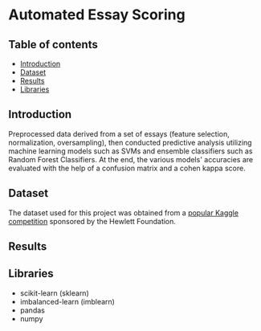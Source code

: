 Automated Essay Scoring
=======================

## Table of contents
* [Introduction](#introduction)
* [Dataset](#dataset)
* [Results](#results)
* [Libraries](#libraries)

## Introduction
Preprocessed data derived from a set of essays (feature selection, normalization, oversampling), then conducted predictive analysis utilizing machine learning models such as SVMs and ensemble classifiers such as Random Forest Classifiers. At the end, the various models' accuracies are evaluated with the help of a confusion matrix and a cohen kappa score.

## Dataset
The dataset used for this project was obtained from a [popular Kaggle competition](https://www.kaggle.com/c/asap-aes) sponsored by the Hewlett Foundation.

## Results


## Libraries
* scikit-learn (sklearn)
* imbalanced-learn (imblearn)
* pandas
* numpy
